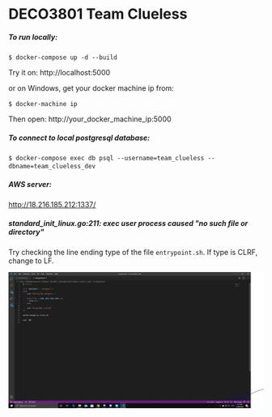 # DECO3801 Team Clueless

##### To run locally:
```
$ docker-compose up -d --build
```

Try it on: http://localhost:5000

or on Windows, get your docker machine ip from:
```
$ docker-machine ip
```

Then open: http://your_docker_machine_ip:5000

##### To connect to local postgresql database:

```
$ docker-compose exec db psql --username=team_clueless --dbname=team_clueless_dev
```

##### AWS server:

http://18.216.185.212:1337/

##### standard_init_linux.go:211: exec user process caused "no such file or directory"

Try checking the line ending type of the file ```entrypoint.sh```.
If type is CLRF, change to LF.

![image](./LF.jpg?raw=true)

